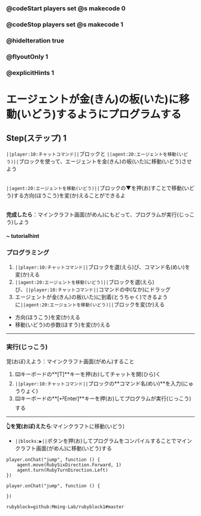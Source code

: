 ### @codeStart players set @s makecode 0
### @codeStop players set @s makecode 1

### @hideIteration true 
### @flyoutOnly 1
### @explicitHints 1


# エージェントが金(きん)の板(いた)に移動(いどう)するようにプログラムする

## Step(ステップ) 1 

 ``||player:10:チャットコマンド||``ブロックと ``||agent:20:エージェントを移動(いどう)||``ブロックを使って、エージェントを金(きん)の板(いた)に移動(いどう)させよう</br>
</br> 

``||agent:20:エージェントを移動(いどう)||``ブロックの▼を押(お)すことで移動(いどう)する方向(ほうこう)を変(か)えることができるよ</br>
</br>

**完成したら**：マインクラフト画面(がめん)にもどって、プログラムが実行(じっこう)しよう

#### ~ tutorialhint 
### プログラミング
1. ``||player:10:チャットコマンド||``ブロックを選(えら)び、コマンド名(めい)を変(か)える
1. ``||agent:20:エージェントを移動(いどう)||``ブロックを選(えら)び、``||player:10:チャットコマンド||``コマンドの中(なか)にドラッグ
1. エージェントが金(きん)の板(いた)に到着(とうちゃく)できるように``||agent:20:エージェントを移動(いどう)||``ブロックを変(か)える
 - 方向(ほうこう)を変(か)える
 - 移動(いどう)の歩数(ほすう)を変(か)える
***
### 実行(じっこう)
覚(おぼ)えよう：マインクラフト画面(がめん)すること
1. ⌨️キーボードの**[T]**キーを押(お)してチャットを開(ひら)く
1. ``||player:10:チャットコマンド||``ブロックの**コマンド名(めい)**を入力(にゅうりょく)
1. ⌨️キーボードの**[⏎Enter]**キーを押(お)してプログラムが実行(じっこう)する
***
**👆を覚(おぼ)えたら**:マインクラフトに移動(いどう)
- ``||blocks:▶||``ボタンを押(お)してプログラムをコンパイルすることでマインクラフト画面(がめん)に移動(いどう)する

```ghost
player.onChat("jump", function () {
    agent.move(RubySixDirection.Forward, 1)
    agent.turn(RubyTurnDirection.Left)
})
``` 
```template
player.onChat("jump", function () {
	
})
```
```package
rubyblock=github:Mming-Lab/rubyblock1#master
```